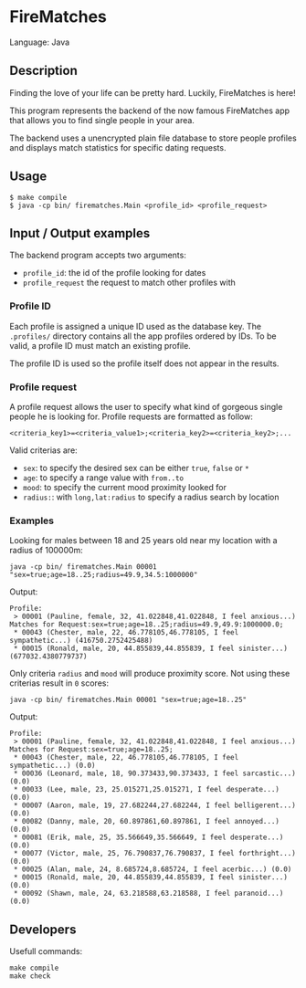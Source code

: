 # FireMatches

Language: Java

## Description

Finding the love of your life can be pretty hard. Luckily, FireMatches is here!

This program represents the backend of the now famous FireMatches app that allows
you to find single people in your area.

The backend uses a unencrypted plain file database to store people profiles
and displays match statistics for specific dating requests.

## Usage

	$ make compile
	$ java -cp bin/ firematches.Main <profile_id> <profile_request>

## Input / Output examples

The backend program accepts two arguments:
* `profile_id`: the id of the profile looking for dates
* `profile_request` the request to match other profiles with

### Profile ID

Each profile is assigned a unique ID used as the database key.
The `.profiles/` directory contains all the app profiles ordered by IDs.
To be valid, a profile ID must match an existing profile.

The profile ID is used so the profile itself does not appear in the results.

### Profile request

A profile request allows the user to specify what kind of gorgeous single people he
is looking for.
Profile requests are formatted as follow:

	<criteria_key1>=<criteria_value1>;<criteria_key2>=<criteria_key2>;...

Valid criterias are:
* `sex`: to specify the desired sex can be either `true`, `false` or `*`
* `age`: to specify a range value with `from..to`
* `mood`: to specify the current mood proximity looked for
* `radius:`: with `long,lat:radius` to specify a radius search by location

### Examples

Looking for males between 18 and 25 years old near my location with a radius of 100000m:

	java -cp bin/ firematches.Main 00001 "sex=true;age=18..25;radius=49.9,34.5:1000000"

Output:

	Profile:
	 > 00001 (Pauline, female, 32, 41.022848,41.022848, I feel anxious...)
	Matches for Request:sex=true;age=18..25;radius=49.9,49.9:1000000.0;
	 * 00043 (Chester, male, 22, 46.778105,46.778105, I feel sympathetic...) (416750.2752425488)
	 * 00015 (Ronald, male, 20, 44.855839,44.855839, I feel sinister...) (677032.4380779737)

Only criteria `radius` and `mood` will produce proximity score. Not using these
criterias result in `0` scores:

	java -cp bin/ firematches.Main 00001 "sex=true;age=18..25"

Output:

	Profile:
	 > 00001 (Pauline, female, 32, 41.022848,41.022848, I feel anxious...)
	Matches for Request:sex=true;age=18..25;
	 * 00043 (Chester, male, 22, 46.778105,46.778105, I feel sympathetic...) (0.0)
	 * 00036 (Leonard, male, 18, 90.373433,90.373433, I feel sarcastic...) (0.0)
	 * 00033 (Lee, male, 23, 25.015271,25.015271, I feel desperate...) (0.0)
	 * 00007 (Aaron, male, 19, 27.682244,27.682244, I feel belligerent...) (0.0)
	 * 00082 (Danny, male, 20, 60.897861,60.897861, I feel annoyed...) (0.0)
	 * 00081 (Erik, male, 25, 35.566649,35.566649, I feel desperate...) (0.0)
	 * 00077 (Victor, male, 25, 76.790837,76.790837, I feel forthright...) (0.0)
	 * 00025 (Alan, male, 24, 8.685724,8.685724, I feel acerbic...) (0.0)
	 * 00015 (Ronald, male, 20, 44.855839,44.855839, I feel sinister...) (0.0)
	 * 00092 (Shawn, male, 24, 63.218588,63.218588, I feel paranoid...) (0.0)

## Developers

Usefull commands:

	make compile
	make check
